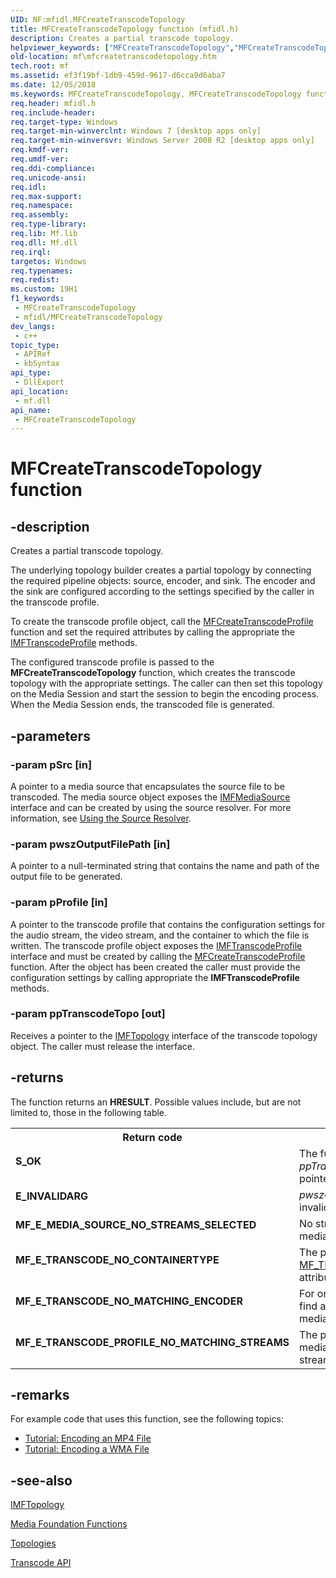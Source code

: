 ```yaml
---
UID: NF:mfidl.MFCreateTranscodeTopology
title: MFCreateTranscodeTopology function (mfidl.h)
description: Creates a partial transcode topology.
helpviewer_keywords: ["MFCreateTranscodeTopology","MFCreateTranscodeTopology function [Media Foundation]","mf.mfcreatetranscodetopology","mfidl/MFCreateTranscodeTopology"]
old-location: mf\mfcreatetranscodetopology.htm
tech.root: mf
ms.assetid: ef3f19bf-1db9-459d-9617-d6cca9d6aba7
ms.date: 12/05/2018
ms.keywords: MFCreateTranscodeTopology, MFCreateTranscodeTopology function [Media Foundation], mf.mfcreatetranscodetopology, mfidl/MFCreateTranscodeTopology
req.header: mfidl.h
req.include-header: 
req.target-type: Windows
req.target-min-winverclnt: Windows 7 [desktop apps only]
req.target-min-winversvr: Windows Server 2008 R2 [desktop apps only]
req.kmdf-ver: 
req.umdf-ver: 
req.ddi-compliance: 
req.unicode-ansi: 
req.idl: 
req.max-support: 
req.namespace: 
req.assembly: 
req.type-library: 
req.lib: Mf.lib
req.dll: Mf.dll
req.irql: 
targetos: Windows
req.typenames: 
req.redist: 
ms.custom: 19H1
f1_keywords:
 - MFCreateTranscodeTopology
 - mfidl/MFCreateTranscodeTopology
dev_langs:
 - c++
topic_type:
 - APIRef
 - kbSyntax
api_type:
 - DllExport
api_location:
 - mf.dll
api_name:
 - MFCreateTranscodeTopology
---
```


# MFCreateTranscodeTopology function


## -description

Creates a partial transcode topology.

The underlying topology builder creates a partial topology by connecting the required pipeline objects:
source, encoder, and sink. The encoder and the sink are configured according to the settings specified by the caller in the transcode profile. 

To create the transcode profile object, call the <a href="/windows/desktop/api/mfidl/nf-mfidl-mfcreatetranscodeprofile">MFCreateTranscodeProfile</a> function and set the required attributes by calling the appropriate the <a href="/windows/desktop/api/mfidl/nn-mfidl-imftranscodeprofile">IMFTranscodeProfile</a> methods. 

The configured transcode profile is passed to the <b>MFCreateTranscodeTopology</b> function, which creates the transcode topology with the appropriate settings. The caller can then set this topology on the Media Session and start the session to begin the encoding process. When the Media Session ends, the transcoded file is generated.

## -parameters

### -param pSrc [in]

A pointer to a media source that encapsulates the source file to be transcoded. The media source object exposes the <a href="/windows/desktop/api/mfidl/nn-mfidl-imfmediasource">IMFMediaSource</a> interface and can be created by using the source resolver. For more information, see <a href="/windows/desktop/medfound/using-the-source-resolver">Using the Source Resolver</a>.

### -param pwszOutputFilePath [in]

A pointer to a null-terminated string that contains the name and path of the output file to be generated.

### -param pProfile [in]

A pointer to the transcode profile that contains the configuration settings for the audio stream, the video stream, and the container to which the file is written. The transcode profile object exposes the <a href="/windows/desktop/api/mfidl/nn-mfidl-imftranscodeprofile">IMFTranscodeProfile</a> interface and must be created by calling the <a href="/windows/desktop/api/mfidl/nf-mfidl-mfcreatetranscodeprofile">MFCreateTranscodeProfile</a> function. After the object has been created the caller must provide the configuration settings by calling appropriate the <b>IMFTranscodeProfile</b> methods.

### -param ppTranscodeTopo [out]

Receives a pointer to the <a href="/windows/desktop/api/mfidl/nn-mfidl-imftopology">IMFTopology</a> interface of the transcode topology object. The caller must release the interface.

## -returns

The function returns an <b>HRESULT</b>. Possible values include, but are not limited to, those in the following table.



<table>
<tr>
<th>Return code</th>
<th>Description</th>
</tr>
<tr>
<td width="40%">
<dl>
<dt><b>S_OK</b></dt>
</dl>
</td>
<td width="60%">
The function call succeeded, and <i>ppTranscodeTopo</i> receives a pointer to the transcode topology.

</td>
</tr>
<tr>
<td width="40%">
<dl>
<dt><b>E_INVALIDARG</b></dt>
</dl>
</td>
<td width="60%">
<i>pwszOutputFilePath</i> contains invalid characters.

</td>
</tr>
<tr>
<td width="40%">
<dl>
<dt><b>MF_E_MEDIA_SOURCE_NO_STREAMS_SELECTED</b></dt>
</dl>
</td>
<td width="60%">
No streams are selected in the media source.

</td>
</tr>
<tr>
<td width="40%">
<dl>
<dt><b>MF_E_TRANSCODE_NO_CONTAINERTYPE</b></dt>
</dl>
</td>
<td width="60%">
The profile does not contain the <a href="/windows/desktop/medfound/mf-transcode-containertype">MF_TRANSCODE_CONTAINERTYPE</a> attribute.

</td>
</tr>
<tr>
<td width="40%">
<dl>
<dt><b>MF_E_TRANSCODE_NO_MATCHING_ENCODER</b></dt>
</dl>
</td>
<td width="60%">
For one or more streams, cannot find an encoder that accepts the media type given in the profile.

</td>
</tr>
<tr>
<td width="40%">
<dl>
<dt><b>MF_E_TRANSCODE_PROFILE_NO_MATCHING_STREAMS</b></dt>
</dl>
</td>
<td width="60%">
The profile does not specify a media type for any of the selected streams on the media source.

</td>
</tr>
</table>

## -remarks

For example code that uses this function, see the following topics:

<ul>
<li>
<a href="/windows/desktop/medfound/tutorial--encoding-an-mp4-file-">Tutorial: Encoding an MP4 File</a>
</li>
<li>
<a href="/windows/desktop/medfound/tutorial--converting-an-mp3-file-to-a-wma-file">Tutorial: Encoding a WMA File</a>
</li>
</ul>

## -see-also

<a href="/windows/desktop/api/mfidl/nn-mfidl-imftopology">IMFTopology</a>



<a href="/windows/desktop/medfound/media-foundation-functions">Media Foundation Functions</a>



<a href="/windows/desktop/medfound/topologies">Topologies</a>



<a href="/windows/desktop/medfound/transcode-api">Transcode API</a>